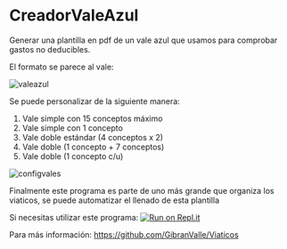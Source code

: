 # CreadorValeAzul
Generar una plantilla en pdf de un vale azul que usamos para comprobar gastos no deducibles.

El formato se parece al vale:

![valeazul](https://user-images.githubusercontent.com/11014524/76489202-4b4da480-63ed-11ea-85cc-62fd72fde94e.PNG)

Se puede personalizar de la siguiente manera:
1) Vale simple con 15 conceptos máximo
2) Vale simple con 1 concepto
3) Vale doble estándar (4 conceptos x 2)
4) Vale doble (1 concepto + 7 conceptos)
5) Vale doble (1 concepto c/u)

![configvales](https://user-images.githubusercontent.com/11014524/76499937-43016380-6405-11ea-8515-ae799aa6f4f3.PNG)

Finalmente este programa es parte de uno más grande que organiza los viaticos, 
se puede automatizar el llenado de esta plantilla

Si necesitas utilizar este programa:
[![Run on Repl.it](https://repl.it/badge/github/GibranValle/CreadorValeAzul)](https://repl.it/github/GibranValle/CreadorValeAzul)

Para más información:
https://github.com/GibranValle/Viaticos


